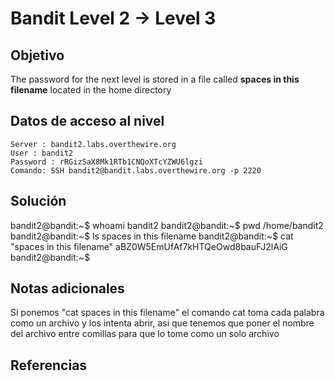 # Bandit Level 2 → Level 3
## Objetivo
The password for the next level is stored in a file called **spaces in this filename** located in the home directory
## Datos de acceso al nivel
```
Server : bandit2.labs.overthewire.org
User : bandit2
Password : rRGizSaX8Mk1RTb1CNQoXTcYZWU6lgzi
Comando: SSH bandit2@bandit.labs.overthewire.org -p 2220
```
## Solución 
bandit2@bandit:~$ whoami
bandit2
bandit2@bandit:~$ pwd
/home/bandit2
bandit2@bandit:~$ ls
spaces in this filename
bandit2@bandit:~$ cat "spaces in this filename"
aBZ0W5EmUfAf7kHTQeOwd8bauFJ2lAiG
bandit2@bandit:~$
## Notas adicionales
Si ponemos "cat spaces in this filename" el comando cat toma cada palabra como un archivo y los intenta abrir, asi que tenemos que poner el nombre del archivo entre comillas para que lo tome como un solo archivo
## Referencias

